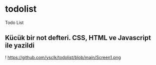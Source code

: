 # todolist
Todo List 

## Kücük bir not defteri. CSS, HTML ve Javascript ile yazildi

! https://github.com/ysclk/todolist/blob/main/Screen1.png
